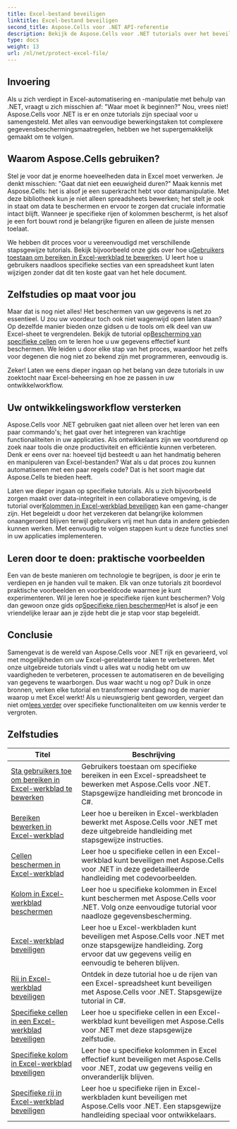 ```yaml
---
title: Excel-bestand beveiligen
linktitle: Excel-bestand beveiligen
second_title: Aspose.Cells voor .NET API-referentie
description: Bekijk de Aspose.Cells voor .NET tutorials over het beveiligen van Excel-bestanden. Leer hoe u uw vertrouwelijke gegevens beveiligt met C#.
type: docs
weight: 13
url: /nl/net/protect-excel-file/
---
```

## Invoering

Als u zich verdiept in Excel-automatisering en -manipulatie met behulp van .NET, vraagt u zich misschien af: "Waar moet ik beginnen?" Nou, vrees niet! Aspose.Cells voor .NET is er en onze tutorials zijn speciaal voor u samengesteld. Met alles van eenvoudige bewerkingstaken tot complexere gegevensbeschermingsmaatregelen, hebben we het supergemakkelijk gemaakt om te volgen.

## Waarom Aspose.Cells gebruiken?

Stel je voor dat je enorme hoeveelheden data in Excel moet verwerken. Je denkt misschien: "Gaat dat niet een eeuwigheid duren?" Maak kennis met Aspose.Cells: het is alsof je een superkracht hebt voor datamanipulatie. Met deze bibliotheek kun je niet alleen spreadsheets bewerken; het stelt je ook in staat om data te beschermen en ervoor te zorgen dat cruciale informatie intact blijft. Wanneer je specifieke rijen of kolommen beschermt, is het alsof je een fort bouwt rond je belangrijke figuren en alleen de juiste mensen toelaat. 

We hebben dit proces voor u vereenvoudigd met verschillende stapsgewijze tutorials. Bekijk bijvoorbeeld onze gids over hoe u[Gebruikers toestaan om bereiken in Excel-werkblad te bewerken](./allow-user-to-edit-ranges-in-excel-worksheet/). U leert hoe u gebruikers naadloos specifieke secties van een spreadsheet kunt laten wijzigen zonder dat dit ten koste gaat van het hele document. 

## Zelfstudies op maat voor jou

 Maar dat is nog niet alles! Het beschermen van uw gegevens is net zo essentieel. U zou uw voordeur toch ook niet wagenwijd open laten staan? Op dezelfde manier bieden onze gidsen u de tools om elk deel van uw Excel-sheet te vergrendelen. Bekijk de tutorial op[Bescherming van specifieke cellen](./protect-specific-cells-in-a-excel-worksheet/) om te leren hoe u uw gegevens effectief kunt beschermen. We leiden u door elke stap van het proces, waardoor het zelfs voor degenen die nog niet zo bekend zijn met programmeren, eenvoudig is.

Zeker! Laten we eens dieper ingaan op het belang van deze tutorials in uw zoektocht naar Excel-beheersing en hoe ze passen in uw ontwikkelworkflow.

## Uw ontwikkelingsworkflow versterken 

Aspose.Cells voor .NET gebruiken gaat niet alleen over het leren van een paar commando's; het gaat over het integreren van krachtige functionaliteiten in uw applicaties. Als ontwikkelaars zijn we voortdurend op zoek naar tools die onze productiviteit en efficiëntie kunnen verbeteren. Denk er eens over na: hoeveel tijd besteedt u aan het handmatig beheren en manipuleren van Excel-bestanden? Wat als u dat proces zou kunnen automatiseren met een paar regels code? Dat is het soort magie dat Aspose.Cells te bieden heeft.

 Laten we dieper ingaan op specifieke tutorials. Als u zich bijvoorbeeld zorgen maakt over data-integriteit in een collaboratieve omgeving, is de tutorial over[Kolommen in Excel-werkblad beveiligen](./protect-column-in-excel-worksheet/) kan een game-changer zijn. Het begeleidt u door het verzekeren dat belangrijke kolommen onaangeroerd blijven terwijl gebruikers vrij met hun data in andere gebieden kunnen werken. Met eenvoudig te volgen stappen kunt u deze functies snel in uw applicaties implementeren.

## Leren door te doen: praktische voorbeelden 

Een van de beste manieren om technologie te begrijpen, is door je erin te verdiepen en je handen vuil te maken. Elk van onze tutorials zit boordevol praktische voorbeelden en voorbeeldcode waarmee je kunt experimenteren. Wil je leren hoe je specifieke rijen kunt beschermen? Volg dan gewoon onze gids op[Specifieke rijen beschermen](./protect-specific-row-in-excel-worksheet/)Het is alsof je een vriendelijke leraar aan je zijde hebt die je stap voor stap begeleidt. 

## Conclusie

 Samengevat is de wereld van Aspose.Cells voor .NET rijk en gevarieerd, vol met mogelijkheden om uw Excel-gerelateerde taken te verbeteren. Met onze uitgebreide tutorials vindt u alles wat u nodig hebt om uw vaardigheden te verbeteren, processen te automatiseren en de beveiliging van gegevens te waarborgen. Dus waar wacht u nog op? Duik in onze bronnen, verken elke tutorial en transformeer vandaag nog de manier waarop u met Excel werkt! Als u nieuwsgierig bent geworden, vergeet dan niet om[lees verder](./protect-excel-worksheet/) over specifieke functionaliteiten om uw kennis verder te vergroten.



## Zelfstudies 
| Titel | Beschrijving |
| --- | --- |
| [Sta gebruikers toe om bereiken in Excel-werkblad te bewerken](./allow-user-to-edit-ranges-in-excel-worksheet/) | Gebruikers toestaan om specifieke bereiken in een Excel-spreadsheet te bewerken met Aspose.Cells voor .NET. Stapsgewijze handleiding met broncode in C#. |  
| [Bereiken bewerken in Excel-werkblad](./edit-ranges-in-excel-worksheet/) | Leer hoe u bereiken in Excel-werkbladen bewerkt met Aspose.Cells voor .NET met deze uitgebreide handleiding met stapsgewijze instructies. |  
| [Cellen beschermen in Excel-werkblad](./protect-cells-in-excel-worksheet/) | Leer hoe u specifieke cellen in een Excel-werkblad kunt beveiligen met Aspose.Cells voor .NET in deze gedetailleerde handleiding met codevoorbeelden. |  
| [Kolom in Excel-werkblad beschermen](./protect-column-in-excel-worksheet/) | Leer hoe u specifieke kolommen in Excel kunt beschermen met Aspose.Cells voor .NET. Volg onze eenvoudige tutorial voor naadloze gegevensbescherming. |  
| [Excel-werkblad beveiligen](./protect-excel-worksheet/) | Leer hoe u Excel-werkbladen kunt beveiligen met Aspose.Cells voor .NET met onze stapsgewijze handleiding. Zorg ervoor dat uw gegevens veilig en eenvoudig te beheren blijven. |  
| [Rij in Excel-werkblad beveiligen](./protect-row-in-excel-worksheet/) | Ontdek in deze tutorial hoe u de rijen van een Excel-spreadsheet kunt beveiligen met Aspose.Cells voor .NET. Stapsgewijze tutorial in C#. |  
| [Specifieke cellen in een Excel-werkblad beveiligen](./protect-specific-cells-in-a-excel-worksheet/) | Leer hoe u specifieke cellen in een Excel-werkblad kunt beveiligen met Aspose.Cells voor .NET met deze stapsgewijze zelfstudie. |  
| [Specifieke kolom in Excel-werkblad beveiligen](./protect-specific-column-in-excel-worksheet/) | Leer hoe u specifieke kolommen in Excel effectief kunt beveiligen met Aspose.Cells voor .NET, zodat uw gegevens veilig en onveranderlijk blijven. |  
| [Specifieke rij in Excel-werkblad beveiligen](./protect-specific-row-in-excel-worksheet/) | Leer hoe u specifieke rijen in Excel-werkbladen kunt beveiligen met Aspose.Cells voor .NET. Een stapsgewijze handleiding speciaal voor ontwikkelaars. |  